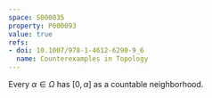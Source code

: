 ```yaml
---
space: S000035
property: P000093
value: true
refs:
- doi: 10.1007/978-1-4612-6290-9_6
  name: Counterexamples in Topology
---
```


Every $\alpha\in\Omega$ has $[0,\alpha]$ as a countable neighborhood.
